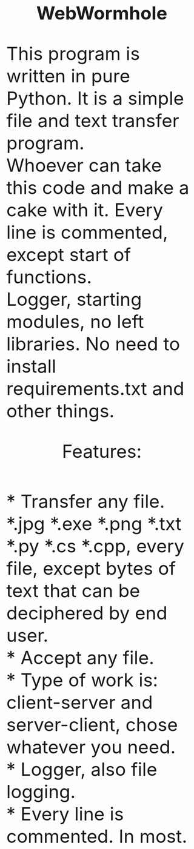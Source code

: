 <p align=center><font size=14><b> WebWormhole </b></font></p>

<div>
	<font size=12>
		<p>
			This program is written in pure Python. It is a simple file and text transfer program.<br>
			Whoever can take this code and make a cake with it. Every line is commented, except start of functions.<br>
			Logger, starting modules, no left libraries. No need to install requirements.txt and other things.<br>
		</p>
	</font>
</div>

<p align=center><font size=14> Features:<br><br> </font></p>

<p>
	<font size=12>
		<p>
	* Transfer any file. *.jpg *.exe *.png *.txt *.py *.cs *.cpp, every file, except bytes of text that can be deciphered by end user.<br>
	* Accept any file.<br>
	* Type of work is: client-server and server-client, chose whatever you need.<br>
	* Logger, also file logging.<br>
	* Every line is commented. In most.<br>
		</p>
	</font>
</p>
		
